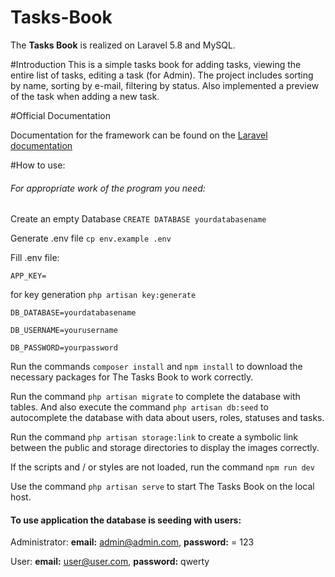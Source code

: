 # Tasks-Book
The **Tasks Book** is realized on Laravel 5.8 and MySQL.

#Introduction
This is a simple tasks book for adding tasks, viewing the entire list of tasks, editing a task (for Admin). The project includes sorting by name, sorting by e-mail, filtering by status. Also implemented a preview of the task when adding a new task.

#Official Documentation

Documentation for the framework can be found on the [Laravel documentation](https://laravel.com/docs/5.8)

#How to use:
###### For appropriate work of the program you need:

 Create an empty Database 
`CREATE DATABASE yourdatabasename`

Generate .env file `cp env.example .env`

Fill .env file:

`APP_KEY=`

for key generation `php artisan key:generate`

`DB_DATABASE=yourdatabasename`

 `DB_USERNAME=yourusername`
 
 `DB_PASSWORD=yourpassword`
 
 Run the commands `composer install` and `npm install` to download the necessary packages for The Tasks Book to work correctly.
 
 Run the command `php artisan migrate` to complete the database with tables. And also execute the command `php artisan db:seed` to autocomplete the database with data about users, roles, statuses and tasks.
 
 Run the command `php artisan storage:link` to create a symbolic link between the public and storage directories to display the images correctly.
 
 If the scripts and / or styles are not loaded, run the command `npm run dev`
 
 Use the command `php artisan serve` to start The Tasks Book on the local host.
 
#### To use application the database is seeding with users:
 
 Administrator:
 **email:** admin@admin.com, 
 **password:** = 123
 
 User: 
 **email:** user@user.com, 
 **password:** qwerty
 